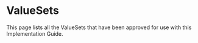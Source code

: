 # ValueSets

This page lists all the ValueSets that have been approved for use with this Implementation Guide.